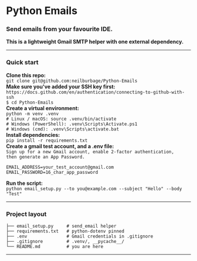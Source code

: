 # Python Emails

### Send emails from your favourite IDE.
**This is a lightweight Gmail SMTP helper with one external dependency.**

---

### Quick start 
**Clone this repo:**  
```git clone git@github.com:neilburbage/Python-Emails```  
**Make sure you've added your SSH key first:**   
```https://docs.github.com/en/authentication/connecting-to-github-with-ssh```  
```$ cd Python-Emails```  
**Create a virtual environment:**     
```python -m venv .venv```  
```# Linux / macOS: source .venv/bin/activate```     
```# Windows (PowerShell): .venv\Scripts\Activate.ps1```  
```# Windows (cmd): .venv\Scripts\activate.bat```  
**Install dependencies:**    
```pip install -r requirements.txt```  
**Create a gmail test account, and a .env file:**  
```Sign up for a new Gmail account, enable 2-factor authentication,```       
```then generate an App Password.```    
```text
EMAIL_ADDRESS=your_test_account@gmail.com
EMAIL_PASSWORD=16_char_app_password
```
**Run the script:**  
```python email_setup.py --to you@example.com --subject "Hello" --body "Test"```

---

### Project layout 
```
├── email_setup.py     # send_email helper
├── requirements.txt   # python-dotenv pinned
├── .env               # Gmail credentials in .gitignore
├── .gitignore         # .venv/, __pycache__/
└── README.md          # you are here
```
---



